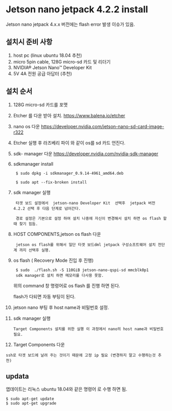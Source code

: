 # Jetson nano jetpack 4.2.2 install
Jetson nano jetpack 4.x.x 버전에는 flash error 발생 이슈가 있음.

##  설치시 준비 사항 
1. host pc (linux ubuntu 18.04 추천)
2. micro 5pin cable, 128G micro-sd 카드 및 리더기
3. NVIDIA® Jetson Nano™ Developer Kit 
4. 5V 4A 전원 공급 아답터 (추천)

## 설치 순서 
1.  128G micro-sd 카드를 포맷
2.  Etcher 를 다운 받아 설치. 
https://www.balena.io/etcher
3. nano os 다운 
https://developer.nvidia.com/jetson-nano-sd-card-image-r322
4. Etcher 실행 후 라즈베리 파이 와 같이 os를 sd 카드 언진다.
5. sdk- manager 다운 
https://developer.nvidia.com/nvidia-sdk-manager
6. sdkmanager install

        $ sudo dpkg -i sdkmanager_0.9.14-4961_amd64.deb

        $ sudo apt --fix-broken install
7. sdk manager 실행

        타겟 보드 설정에서  jetson-nano Developer Kit  선택후  jetpack 버전 4.2.2 선택 후 다음 단계로 넘어간다.

        경로 설정은 기본으로 설정 하여 설치 나중에 자신이 변경해서 설치 하면 os flash 할때 찾기 힘듬.
8. HOST COMPONENTS,jetson os flash 다운

        jetson os flash를 위해서 일단 타겟 보드dml jetpack 구성소프트웨어 설치 전단계 까지 선택후 실행. 

9. os flash ( Recovery Mode 진입 후 진행)

        $ sudo  ./flash.sh -S 110GiB jetson-nano-qspi-sd mmcblk0p1
        sdk manager로 설치 하면 메모리를 다사용 못함.

    위의 command 창 명령어로 os flash 를 진행 하면 된다.

    flash가 다되면 자동 부팅이 된다.

10.  jetson nano 부팅 후 host name과 비밀번호 설정.

11. sdk manager 실행 

        Target Components 설치를 위한 실행 이 과정에서 nano의 host name과 비밀번호 필요. 

12.  Target Components 다운

    ssh로 타겟 보드에 날려 주는 것이기 때문에 고정 ip 필요 (변경하지 말고 수행하는것 추천)

## updata 

엽데이트는 리눅스 ubuntu 18.04와 같은 명령어 로 수행 하면 됨.

    $ sudo apt-get update
    $ sudo apt-get upgrade

